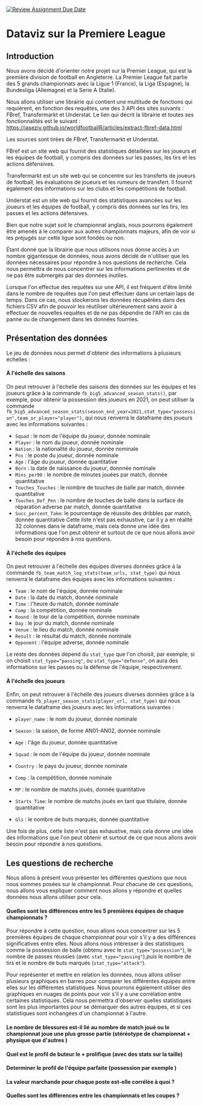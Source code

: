 [![Review Assignment Due Date](https://classroom.github.com/assets/deadline-readme-button-24ddc0f5d75046c5622901739e7c5dd533143b0c8e959d652212380cedb1ea36.svg)](https://classroom.github.com/a/Fj4cXJY4)
# Dataviz sur la Premiere League

## Introduction
Nous avons décidé d'orienter notre projet sur la Premier League, qui est la première division de football en Angleterre. La Premier League fait partie des 5 grands championnats avec la Ligue 1 (France), la Liga (Espagne), la Bundesliga (Allemagne) et la Serie A (Italie).

Nous allons utiliser une librairie qui contient une multitude de fonctions qui requièrent, en fonction des requêtes, une des 3 API des sites suivants : FBref, Transfermarkt et Understat. Le lien qui décrit la librairie et toutes ses fonctionnalités est le suivant : <https://jaseziv.github.io/worldfootballR/articles/extract-fbref-data.html>

Les sources sont tirées de FBref, Transfermarkt et Understat.

FBref est un site web qui fournit des statistiques détaillées sur les joueurs et les équipes de football, y compris des données sur les passes, les tirs et les actions défensives. 

Transfermarkt est un site web qui se concentre sur les transferts de joueurs de football, les évaluations de joueurs et les rumeurs de transfert. Il fournit également des informations sur les clubs et les compétitions de football. 

Understat est un site web qui fournit des statistiques avancées sur les joueurs et les équipes de football, y compris des données sur les tirs, les passes et les actions défensives.

Bien que notre sujet soit le championnat anglais, nous pourrons également être amenés à le comparer aux autres championnats majeurs, afin de voir si les préjugés sur cette ligue sont fondés ou non.

Étant donné que la librairie que nous utilisons nous donne accès à un nombre gigantesque de données, nous avons décidé de n'utiliser que les données nécessaires pour répondre à nos questions de recherche. Cela nous permettra de nous concentrer sur les informations pertinentes et de ne pas être submergés par des données inutiles.

Lorsque l'on effectue des requêtes sur une API, il est fréquent d'être limité dans le nombre de requêtes que l'on peut effectuer dans un certain laps de temps. Dans ce cas, nous stockerons les données récupérées dans des fichiers CSV afin de pouvoir les réutiliser ultérieurement sans avoir à effectuer de nouvelles requêtes et de ne pas dépendre de l'API en cas de panne ou de changement dans les données fournies.

## Présentation des données 

Le jeu de données nous permet d'obtenir des informations à plusieurs échelles  :

#### À l'échelle des saisons 
On peut retrouver à l'échelle des saisons des données sur les équipes et les joueurs grâce à la commande `fb_big5_advanced_season_stats()`, par exemple, pour obtenir la possession des joueurs en 2021, on peut utiliser la commande `fb_big5_advanced_season_stats(season_end_year=2021,stat_type="possession",team_or_player="player")`, qui nous renverra le dataframe des joueurs avec les informations suivantes  : 
- `Squad` : le nom de l'équipe du joueur, donnée nominale
- `Player` : le nom du joueur, donnée nominale
- `Nation` : la nationalité du joueur, donnée nominale
- `Pos` : le poste du joueur, donnée nominale
- `Age` : l'âge du joueur, donnée quantitative
- `Born` : la date de naissance du joueur, donnnée nominale
- `Mins_per90` : le nombre de minutes jouées par match, donnée quantitative
- `Touches_Touches` : le nombre de touches de balle par match, donnée quantitative
- `Touches_Def_Pen` : le nombre de touches de balle dans la surface de réparation adverse par match, donnée quantitative
- `Succ_percent_Take`: le pourcentage de réussite des dribbles par match, donnée quantitative
Cette liste n'est pas exhaustive, car il y a en réalité 32 colonnes dans le dataframe, mais cela donne une idée des informations que l'on peut obtenir et surtout de ce que nous allons avoir besoin pour répondre à nos questions.

#### À l'échelle des équipes 
On peut retrouver à l'échelle des équipes diverses données grâce à la commande `fb_team_match_log_stats(team_urls, stat_type)` qui nous renverra le dataframe des équipes avec les informations suivantes :
- `Team` : le nom de l'équipe, donnée nominale	
- `Date` : la date du match, donnée nominale
- `Time` : l'heure du match, donnée nominale
- `Comp` : la compétition, donnée nominale
- `Round` : le tour de la compétition, donnée nominale
- `Day` : le jour du match, donnée nominale
- `Venue` : le lieu du match, donnée nominale	
- `Result` : le résultat du match, donnée nominale
- `Opponent` : l'équipe adverse, donnée nominale

Le reste des données dépend du `stat_type` que l'on choisit, par exemple, si on choisit `stat_type="passing"`, ou `stat_type="defense"`, on aura des informations sur les passes ou la défense de l'équipe, respectivement.

#### À l'échelle des joueurs 
Enfin, on peut retrouver à l'échelle des joueurs diverses données grâce à la commande `fb_player_season_stats(player_url, stat_type)` qui nous renverra le dataframe des joueurs avec les informations suivantes :

- `player_name` : le nom du joueur, donnée nominale

- `Season` : la saison, de forme AN01-AN02, donnée nominale

- `Age` : l'âge du joueur, donnée quantitative

- `Squad` : le nom de l'équipe du joueur, donnée nominale

- `Country` : le pays du joueur, donnée nominale

- `Comp` : la compétition, donnée nominale

- `MP` : le nombre de matchs joués, donnée quantitative

- `Starts_Time`: le nombre de matchs joués en tant que titulaire, donnée quantitative

- `Gls` : le nombre de buts marqués, donnée quantitative

Une fois de plus, cette liste n'est pas exhaustive, mais cela donne une idée des informations que l'on peut obtenir et surtout de ce que nous allons avoir besoin pour répondre à nos questions.

## Les questions de recherche 

Nous allons à présent vous présenter les différentes questions que nous nous sommes posées sur le championnat. Pour chacune de ces questions, nous allons vous expliquer comment nous allons y répondre et quelles données nous allons utiliser pour cela. 

#### Quelles sont les différences entre les 5 premières équipes de chaque championnats ?

Pour répondre à cette question, nous allons nous concentrer sur les 5 premières équipes de chaque championnat pour voir s'il y a des différences significatives entre elles. Nous allons nous intéresser à des statistiques comme la possession de balle (obtenu avec le `stat_type="possession"`), le nombre de passes réussies (avec `stat_type="passing"`),puis  le nombre de tirs et le nombre de buts marqués (`stat_type="attack"`).

Pour représenter et mettre en relation les données, nous allons utiliser plusieurs graphiques en barres pour comparer les différentes équipes entre elles sur les différentes statistiques. Nous pourrons également utiliser des graphiques en nuages de points pour voir s'il y a une corrélation entre certaines statistiques. Cela nous permettra d'observer quelles statistiques sont les plus importantes pour se démarquer des autres équipes, et si ces statistiques sont inchangées d'un championnat à l'autre.

#### Le nombre de blessures est-il lié au nombre de match joué ou le championnat joue une plus grosse partie (stéréotype de championnat + physique que d'autres ) 

#### Quel est le profil de buteur le + prolifique (avec des stats sur la taille)

#### Determiner le profil de l'équipe parfaite (possession par exemple ) 

#### La valeur marchande pour chaque poste est-elle corrélée à quoi ? 



#### Quelles sont les différences entre les championnats et les coupes ?
